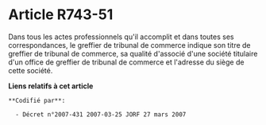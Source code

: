 # Article R743-51

Dans tous les actes professionnels qu'il accomplit et dans toutes ses correspondances, le greffier de tribunal de commerce
indique son titre de greffier de tribunal de commerce, sa qualité d'associé d'une société titulaire d'un office de greffier
de tribunal de commerce et l'adresse du siège de cette société.

**Liens relatifs à cet article**

	**Codifié par**:

	  - Décret n°2007-431 2007-03-25 JORF 27 mars 2007
